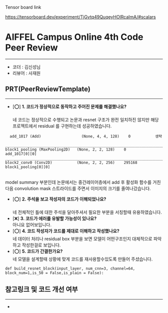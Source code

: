 Tensor board link 

https://tensorboard.dev/experiment/TjGvtq49QuqeyHOlRcaImA/#scalars


# AIFFEL Campus Online 4th Code Peer Review
----  
- 코더 : 김신성님
- 리뷰어 : 사재원

## **PRT(PeerReviewTemplate)**  
------------------  
- [&#11093;] **1. 코드가 정상적으로 동작하고 주어진 문제를 해결했나요?**    
  <br>네 코드는 정상적으로 수행되고 논문과 resnet 구조가 완전 일치하진 않지만 해당프로젝트에서 residual 를 구현하는데 성공하였습니다.
```
  add_1017 (Add)                  (None, 4, 4, 128)    0           생략           
 ______________________________________________________________________________________________
block1_pooling (MaxPooling2D)   (None, 2, 2, 128)    0           add_1017[0][0]                   
__________________________________________________________________________________________________
block2_conv0 (Conv2D)           (None, 2, 2, 256)    295168      block1_pooling[0][0]             
```
<br>model summary 부분인데 논문에서는 중간레이어층에서 add 후 활성화 함수를 거친다음 convolution mask 스트라이드를 주면서 이미지의 크기를 줄여나갔습니다.
  
- [&#11093;] **2. 주석을 보고 작성자의 코드가 이해되었나요?**    
  <br>네 전체적인 틀에 대한 주석을 달아주셔서 필요한 부분을 서칭할때 유용하였습니다.
- [&#10060;] **3. 코드가 에러를 유발할 가능성이 있나요?**
   <br> 아니요 없어보입니다.
- [&#11093;] **4. 코드 작성자가 코드를 제대로 이해하고 작성했나요?**
  <br> 네 데이터 처리나 residual box 부분을 보면 모델이 어떤구조인지 대체적으로 파악하고 작성한걸로 보입니다.  
- [&#11093;] **5. 코드가 간결한가요?**
<br> 네 모델을 설계할때 상황에 맞게 코드를 재사용할수있도록 만들어 주셨습니다.
```
def build_resnet_block(input_layer, num_cnn=3, channel=64, block_num=1,is_50 = False,is_plain = False):
```
  



## **참고링크 및 코드 개선 여부**  
------------------  
-
